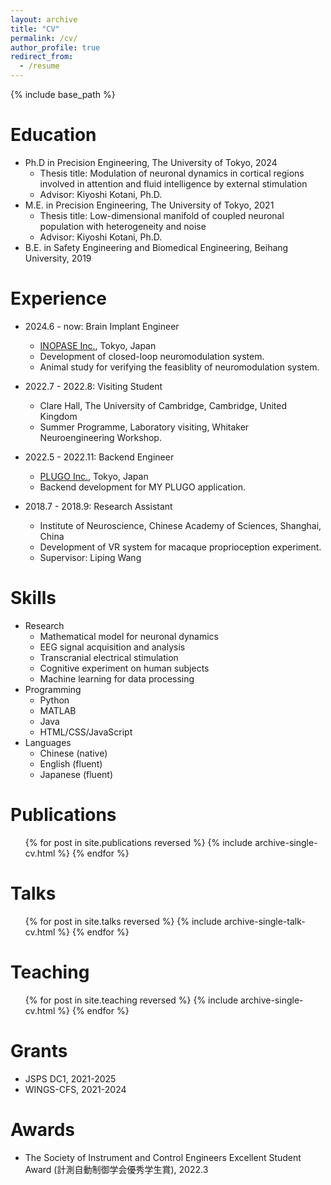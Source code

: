 ```yaml
---
layout: archive
title: "CV"
permalink: /cv/
author_profile: true
redirect_from:
  - /resume
---
```


{% include base_path %}

Education
======
* Ph.D in Precision Engineering, The University of Tokyo, 2024
  * Thesis title: Modulation of neuronal dynamics in cortical regions involved in attention and fluid intelligence by external stimulation
  * Advisor: Kiyoshi Kotani, Ph.D.
* M.E. in Precision Engineering, The University of Tokyo, 2021
  * Thesis title: Low-dimensional manifold of coupled neuronal population with heterogeneity and noise
  * Advisor: Kiyoshi Kotani, Ph.D.
* B.E. in Safety Engineering and Biomedical Engineering, Beihang University, 2019 

Experience
======
* 2024.6 - now: Brain Implant Engineer
  * [INOPASE Inc.](https://www.inopase.com/), Tokyo, Japan
  * Development of closed-loop neuromodulation system.
  * Animal study for verifying the feasiblity of neuromodulation system.

* 2022.7 - 2022.8: Visiting Student
  * Clare Hall, The University of Cambridge, Cambridge, United Kingdom
  * Summer Programme, Laboratory visiting, Whitaker Neuroengineering Workshop.

* 2022.5 - 2022.11: Backend Engineer
  * [PLUGO Inc.](https://plugo.co.jp/en/), Tokyo, Japan
  * Backend development for MY PLUGO application.

* 2018.7 - 2018.9: Research Assistant
  * Institute of Neuroscience, Chinese Academy of Sciences, Shanghai, China
  * Development of VR system for macaque proprioception experiment.
  * Supervisor: Liping Wang

Skills
======
* Research
  * Mathematical model for neuronal dynamics
  * EEG signal acquisition and analysis
  * Transcranial electrical stimulation
  * Cognitive experiment on human subjects
  * Machine learning for data processing
* Programming
  * Python
  * MATLAB
  * Java
  * HTML/CSS/JavaScript
* Languages
  * Chinese (native)
  * English (fluent)
  * Japanese (fluent)

Publications
======
  <ul>{% for post in site.publications reversed %}
    {% include archive-single-cv.html %}
  {% endfor %}</ul>
  
Talks
======
  <ul>{% for post in site.talks reversed %}
    {% include archive-single-talk-cv.html  %}
  {% endfor %}</ul>
  
Teaching
======
  <ul>{% for post in site.teaching reversed %}
    {% include archive-single-cv.html %}
  {% endfor %}</ul>
  
Grants
======
* JSPS DC1, 2021-2025
* WINGS-CFS, 2021-2024

Awards
======
* The Society of Instrument and Control Engineers Excellent Student Award (計測自動制御学会優秀学生賞), 2022.3